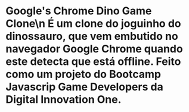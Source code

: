 # Google's Chrome Dino Game Clone\n É um clone do joguinho do dinossauro, que vem embutido no navegador Google Chrome quando este detecta que está offline. Feito como um projeto do Bootcamp Javascrip Game Developers da Digital Innovation One.
